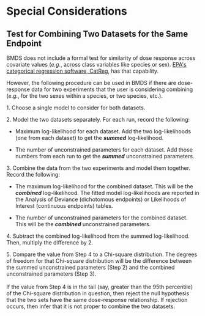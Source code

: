 # Special Considerations

## Test for Combining Two Datasets for the Same Endpoint

BMDS does not include a formal test for similarity of dose response
across covariate values (*e.g.*, across class variables like species or
sex). [EPA's categorical regression software,
CatReg](https://www.epa.gov/bmds/about-catreg), has that capability.

However, the following procedure can be used in BMDS if there are
dose-response data for two experiments that the user is considering
combining (*e.g.*, for the two sexes within a species, or two species,
etc.).

1\. Choose a single model to consider for both datasets.

2\. Model the two datasets separately. For each run, record the
following:

-   Maximum log-likelihood for each dataset. Add the two log-likelihoods
    (one from each dataset) to get the ***summed*** log-likelihood.

-   The number of unconstrained parameters for each dataset. Add those
    numbers from each run to get the ***summed*** unconstrained
    parameters.

3\. Combine the data from the two experiments and model them together.
Record the following:

-   The maximum log-likelihood for the combined dataset. This will be
    the ***combined*** log-likelihood. The fitted model log-likelihoods
    are reported in the Analysis of Deviance (dichotomous endpoints) or
    Likelihoods of Interest (continuous endpoints) tables.

-   The number of unconstrained parameters for the combined dataset.
    This will be the ***combined*** unconstrained parameters.

4\. Subtract the combined log-likelihood from the summed log-likelihood.
Then, multiply the difference by 2.

5\. Compare the value from Step 4 to a Chi-square distribution. The
degrees of freedom for that Chi-square distribution will be the
difference between the summed unconstrained parameters (Step 2) and the
combined unconstrained parameters (Step 3).\
\
If the value from Step 4 is in the tail (say, greater than the 95th
percentile) of the Chi-square distribution in question, then reject the
null hypothesis that the two sets have the same dose-response
relationship. If rejection occurs, then infer that it is not proper to
combine the two datasets.
